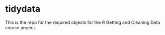 # tidydata
This is the repo for the required objects for the R Getting and Cleaning Data course project.
